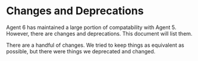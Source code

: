 # Changes and Deprecations

Agent 6 has maintained a large portion of compatability with Agent 5. However, there are changes and deprecations. This document will list them.


There are a handful of changes. We tried to keep things as equivalent as possible, but there were things we deprecated and changed.

<!-- List changes here or link to changes document -->
